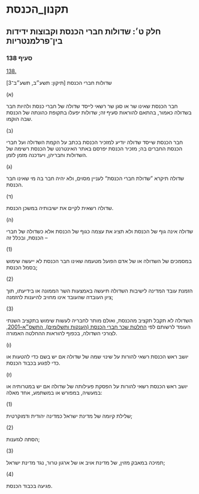 # תקנון_הכנסת

## חלק ט׳: שדולות חברי הכנסת וקבוצות ידידות בין־פרלמנטריות

### סעיף 138

[138.](https://he.wikisource.org/wiki/תקנון_הכנסת#s_yp_138)

שדולות חברי הכנסת [תיקון: תשע״ב, תשע״ב־3]

(א)

חבר הכנסת
שאינו שר או סגן שר רשאי לייסד שדולה של חברי כנסת ולהיות חבר בשדולה
כאמור, בהתאם להוראות סעיף זה; שדולות יפעלו בתקופת כהונתה של הכנסת שבה
הוקמו.

(ב)

חבר הכנסת
שייסד שדולה יודיע למזכיר הכנסת בכתב על הקמת השדולה ועל חברי הכנסת החברים
בה; מזכיר הכנסת יפרסם באתר האינטרנט של הכנסת רשימה של השדולות וחבריהן,
ויעדכנה מזמן לזמן.

(ג)

שדולה תיקרא ”שדולת חברי הכנסת“ לעניין מסוים, ולא יהיה חבר בה מי שאינו חבר הכנסת.

(ד)

שדולה רשאית לקיים את ישיבותיה במשכן הכנסת.

(ה)

שדולה אינה גוף של הכנסת ולא תציג את עצמה כגוף של הכנסת אלא כשדולה של חברי הכנסת, ובכלל זה –

(1)

במסמכים של השדולה או של אדם הפועל מטעמה שאינו חבר הכנסת לא ייעשה שימוש בסמל הכנסת;

(2)

הזמנת עובד המדינה לישיבות השדולה תיעשה באמצעות השר הממונה או בידיעתו, תוך ציון העובדה שהעובד אינו מחויב להיענות להזמנה;

(3)

השדולה לא תקבל תקציב מהכנסת, ואולם מותר לחבריה לעשות שימוש בתקציב השנתי העומד לרשותם לפי [החלטת שכר חברי הכנסת (הענקות ותשלומים), התשס״א–2001](https://he.wikisource.org/wiki/החלטת_שכר_חברי_הכנסת_(הענקות_ותשלומים) "החלטת שכר חברי הכנסת (הענקות ותשלומים)"), לצורכי השדולה, בכפוף להוראות ההחלטה האמורה.

(ו)

יושב ראש הכנסת רשאי להורות על שינוי שמה של שדולה אם יש בשם כדי להטעות או כדי לפגוע בכבוד הכנסת.

(ז)

יושב ראש הכנסת רשאי להורות על הפסקת פעילותה של שדולה אם יש במטרותיה או במעשיה, במפורש או במשתמע, אחד מאלה:

(1)

שלילת קיומה של מדינת ישראל כמדינה יהודית ודמוקרטית;

(2)

הסתה לגזענות;

(3)

תמיכה במאבק מזוין, של מדינת אויב או של ארגון טרור, נגד מדינת ישראל;

(4)

פגיעה בכבוד הכנסת.